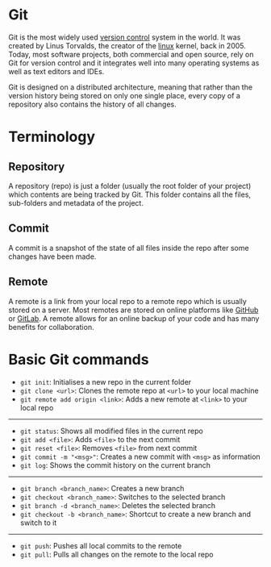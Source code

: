 # Git

Git is the most widely used [version control](version_control.md) system in the world. It was created by Linus Torvalds, the creator of the [linux](linux.md) kernel, back in 2005. Today, most software projects, both commercial and open source, rely on Git for version control and it integrates well into many operating systems as well as text editors and IDEs.

Git is designed on a distributed architecture, meaning that rather than the version history being stored on only one single place, every copy of a repository also contains the history of all changes.

# Terminology

## Repository

A repository (repo) is just a folder (usually the root folder of your project) which contents are being tracked by Git. This folder contains all the files, sub-folders and metadata of the project.

## Commit

A commit is a snapshot of the state of all files inside the repo after some changes have been made.

## Remote

A remote is a link from your local repo to a remote repo which is usually stored on a server. Most remotes are stored on online platforms like [GitHub](https:github.com) or [GitLab](https:gitlab.com). A remote allows for an online backup of your code and has many benefits for collaboration.

# Basic Git commands

- `git init`: Initialises a new repo in the current folder
- `git clone <url>`: Clones the remote repo at `<url>` to your local machine
- `git remote add origin <link>`: Adds a new remote at `<link>` to your local repo

---

- `git status`: Shows all modified files in the current repo
- `git add <file>`: Adds `<file>` to the next commit
- `git reset <file>`: Removes `<file>` from next commit
- `git commit -m "<msg>"`: Creates a new commit with `<msg>` as information
- `git log`: Shows the commit history on the current branch

---

- `git branch <branch_name>`: Creates a new branch
- `git checkout <branch_name>`: Switches to the selected branch
- `git branch -d <branch_name>`: Deletes the selected branch
- `git checkout -b <branch_name>`: Shortcut to create a new branch and switch to it

---

- `git push`: Pushes all local commits to the remote
- `git pull`: Pulls all changes on the remote to the local repo